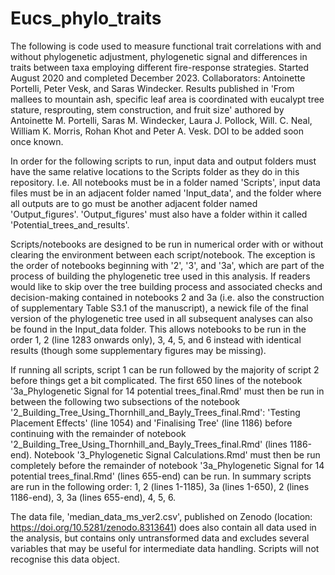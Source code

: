# Eucs_phylo_traits

The following is code used to measure functional trait correlations with and without phylogenetic adjustment, phylogenetic signal and differences in traits between taxa employing different fire-response strategies. Started August 2020 and completed December 2023. Collaborators: Antoinette Portelli, Peter Vesk, and Saras Windecker. Results published in 'From mallees to mountain ash, specific leaf area is coordinated with eucalypt tree stature, resprouting, stem construction, and fruit size' authored by Antoinette M. Portelli, Saras M. Windecker, Laura J. Pollock, Will. C. Neal, William K. Morris, Rohan Khot and Peter A. Vesk. DOI to be added soon once known.

In order for the following scripts to run, input data and output folders must have the same relative locations to the Scripts folder as they do in this repository. I.e. All notebooks must be in a folder named 'Scripts', input data files must be in an adjacent folder named 'Input_data', and the folder where all outputs are to go must be another adjacent folder named 'Output_figures'. 'Output_figures' must also have a folder within it called 'Potential_trees_and_results'.

Scripts/notebooks are designed to be run in numerical order with or without clearing the environment between each script/notebook. The exception is the order of notebooks beginning with '2', '3', and '3a', which are part of the process of building the phylogenetic tree used in this analysis. If readers would like to skip over the tree building process and associated checks and decision-making contained in notebooks 2 and 3a (i.e. also the construction of supplementary Table S3.1 of the manuscript), a newick file of the final version of the phylogenetic tree used in all subsequent analyses can also be found in the Input_data folder. This allows notebooks to be run in the order 1, 2 (line 1283 onwards only), 3, 4, 5, and 6 instead with identical results (though some supplementary figures may be missing).

If running all scripts, script 1 can be run followed by the majority of script 2 before things get a bit complicated. The first 650 lines of the notebook '3a_Phylogenetic Signal for 14 potential trees_final.Rmd' must then be run in between the following two subsections of the notebook '2_Building_Tree_Using_Thornhill_and_Bayly_Trees_final.Rmd': 'Testing Placement Effects' (line 1054) and 'Finalising Tree' (line 1186) before continuing with the remainder of notebook '2_Building_Tree_Using_Thornhill_and_Bayly_Trees_final.Rmd' (lines 1186-end). Notebook '3_Phylogenetic Signal Calculations.Rmd' must then be run completely before the remainder of notebook '3a_Phylogenetic Signal for 14 potential trees_final.Rmd' (lines 655-end) can be run. In summary scripts are run in the following order: 1, 2 (lines 1-1185), 3a (lines 1-650), 2 (lines 1186-end), 3, 3a (lines 655-end), 4, 5, 6.

The data file, 'median_data_ms_ver2.csv', published on Zenodo (location: https://doi.org/10.5281/zenodo.8313641) does also contain all data used in the analysis, but contains only untransformed data and excludes several variables that may be useful for intermediate data handling. Scripts will not recognise this data object.
